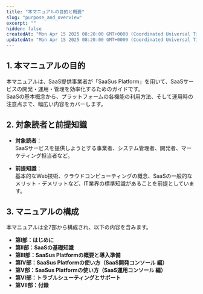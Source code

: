 ```yaml
---
title: "本マニュアルの目的と概要"
slug: "purpose_and_overview"
excerpt: ""
hidden: false
createdAt: "Mon Apr 15 2025 08:20:00 GMT+0000 (Coordinated Universal Time)"
updatedAt: "Mon Apr 15 2025 08:20:00 GMT+0000 (Coordinated Universal Time)"
---
```


## 1. 本マニュアルの目的

本マニュアルは、SaaS提供事業者が「SaaSus Platform」を用いて、SaaSサービスの開発・運用・管理を効率化するためのガイドです。  
SaaSの基本概念から、プラットフォームの各機能の利用方法、そして運用時の注意点まで、幅広い内容をカバーします。

## 2. 対象読者と前提知識

- **対象読者**：  
  SaaSサービスを提供しようとする事業者、システム管理者、開発者、マーケティング担当者など。

- **前提知識**：  
  基本的なWeb技術、クラウドコンピューティングの概念、SaaSの一般的なメリット・デメリットなど、IT業界の標準知識があることを前提としています。

## 3. マニュアルの構成

本マニュアルは全7部から構成され、以下の内容を含みます。

- **第I部：はじめに**  
- **第II部：SaaSの基礎知識**  
- **第III部：SaaSus Platformの概要と導入準備**  
- **第IV部：SaaSus Platformの使い方（SaaS開発コンソール 編）**  
- **第V部：SaaSus Platformの使い方（SaaS運用コンソール 編）**  
- **第VI部：トラブルシューティングとサポート** 
- **第VII部：付録**